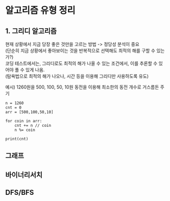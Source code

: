 # 알고리즘 유형 정리

## 1. 그리디 알고리즘

현재 상황에서 지금 당장 좋은 것만을 고르는 방법 -> 정당성 분석이 중요    
(단순히 지금 상황에서 좋아보이는 것을 반복적으로 선택해도 최적의 해를 구할 수 있는가?)    
코딩 테스트에서는, 그리디로도 최적의 해가 나올 수 있는 조건에서, 이를 추론할 수 있어야 풀 수 있게 나옴.   
(탐욕법으로 최적의 해가 나오나, 시간 등을 이용해 그리디만 사용하도록 유도)    

예시)
1260원을 500, 100, 50, 10원 동전을 이용해 최소한의 동전 개수로 거스름돈 주기

    n = 1260
    cnt = 0
    arr = [500,100,50,10]
    
    for coin in arr:
        cnt += n // coin
        n %= coin
        
    print(cnt)


## 그래프

## 바이너리서치

## DFS/BFS


